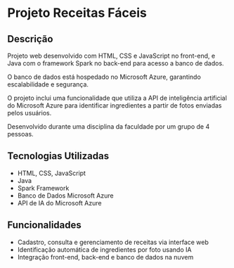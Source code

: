 # Projeto Receitas Fáceis

## Descrição

Projeto web desenvolvido com HTML, CSS e JavaScript no front-end, e Java com o framework Spark no back-end para acesso a banco de dados.

O banco de dados está hospedado no Microsoft Azure, garantindo escalabilidade e segurança.

O projeto inclui uma funcionalidade que utiliza a API de inteligência artificial do Microsoft Azure para identificar ingredientes a partir de fotos enviadas pelos usuários.

Desenvolvido durante uma disciplina da faculdade por um grupo de 4 pessoas.

## Tecnologias Utilizadas

- HTML, CSS, JavaScript  
- Java  
- Spark Framework  
- Banco de Dados Microsoft Azure  
- API de IA do Microsoft Azure  

## Funcionalidades

- Cadastro, consulta e gerenciamento de receitas via interface web  
- Identificação automática de ingredientes por foto usando IA  
- Integração front-end, back-end e banco de dados na nuvem  
